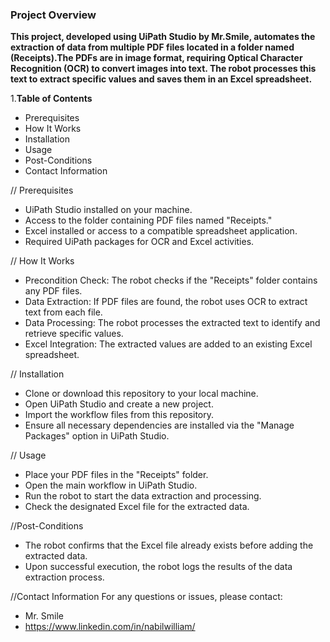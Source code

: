 ### Project Overview ###

**This project, developed using UiPath Studio by Mr.Smile, automates the extraction of data from multiple PDF files located in a folder named (Receipts).The PDFs are in image format, requiring Optical Character Recognition (OCR) to convert images into text. The robot processes this text to extract specific values and saves them in an Excel spreadsheet.**

1.**Table of Contents**
* Prerequisites
* How It Works
* Installation
* Usage
* Post-Conditions
* Contact Information

// Prerequisites
- UiPath Studio installed on your machine.
- Access to the folder containing PDF files named "Receipts."
- Excel installed or access to a compatible spreadsheet application.
- Required UiPath packages for OCR and Excel activities.

// How It Works
- Precondition Check: The robot checks if the "Receipts" folder contains any PDF files.
- Data Extraction: If PDF files are found, the robot uses OCR to extract text from each file.
- Data Processing: The robot processes the extracted text to identify and retrieve specific values.
- Excel Integration: The extracted values are added to an existing Excel spreadsheet.

// Installation
- Clone or download this repository to your local machine.
- Open UiPath Studio and create a new project.
- Import the workflow files from this repository.
- Ensure all necessary dependencies are installed via the "Manage Packages" option in UiPath Studio.

// Usage
- Place your PDF files in the "Receipts" folder.
- Open the main workflow in UiPath Studio.
- Run the robot to start the data extraction and processing.
- Check the designated Excel file for the extracted data.

//Post-Conditions
- The robot confirms that the Excel file already exists before adding the extracted data.
- Upon successful execution, the robot logs the results of the data extraction process.

//Contact Information
For any questions or issues, please contact:

- Mr. Smile
- https://www.linkedin.com/in/nabilwilliam/
